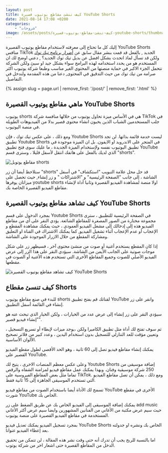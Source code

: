 ```yaml
---
layout: post
title: كيف تنشئ مقاطع يوتيوب قصيرة YouTube Shorts
date: 2021-08-14 17:08 +0200
categories: 
    - "شروحات"
image: /assets/posts/كيف-تنشئ-مقاطع-يوتيوب-قصيرة-youtube-shorts/thumbnail.webp
---
```


إليك كل ما تحتاج إلى معرفته لاستخدام مقاطع يوتيوب القصيرة YouTube Shorts منافس TikTok الجديد , بالفعل قد قمت بنشر مقال سابق عن [أضرار برنامج تيك توك](/post/%D8%A5%D8%AD%D8%B0%D8%B1-%D9%85%D9%86-%D8%AE%D8%B7%D8%B1-%D8%AA%D8%B7%D8%A8%D9%8A%D9%82-%D8%A7%D9%84%D8%AA%D9%8A%D9%83-%D8%AA%D9%88%D9%83.html) ولكن قد تسأل لماذ اتحدث بشكل افضل عن بديل تيك توك الجديد؟ , دعني اوضح لك ان المستخدم هو من يحدد استخدامه لهذه البرامج سواء بشكل جيد او سيئ ولكن الشركة تتحمل الجزء الاكبر في حماية منصتها من المحتوي الغير مناسب وطبعا شركة يوتيوب اكثر صرامة من تيك توك من حيث التدقيق في المحتوى, دعنا من هذه المقدمة ولندخل في التفاصيل.

{% assign slug = page.url | remove_first: '/post/' | remove_first: '.html' %}

## ماهي مقاطع يوتيوب القصيرة YouTube Shorts

يوتيوب shorts هي في الأساس ميزة تحاول يوتيوب من خلالها منافسة شركة TikTok في جلب المستخدمين الشباب الذين يحبون انشاء محتوى قصير بدلا من الفيديوهات الطويلة في منصة اليوتيوب.

ومع ذلك ، على عكس تيك توك ، فإن Youtube Shorts ليست خدمة قائمة بذاتها. لن تجد تطبيق Youtube Shorts في المتجر على الاندرويد او الايفون. بل ان الميزة موجودة في تطبيق اليوتيوب نفسه ولإستخدام الميزة الجديدة ، ما عليك سوى فتح تطبيق YouTube الذي لديك بالفعل على هاتفك انتقل لأسفل قليلا ، وسترى قسم "shorts".

![مقاطع يوتوبل shorts](/assets/posts/{{slug}}/ماهي-مقاطع-يوتيوب-القصيرة-youtube-shorts.webp)

ستلاحظ أيضا أن زر "shorts" قد حل محل علامة التبويب "استكشاف" في أسفل الشاشة ، إلى جانب "الصفحة الرئيسية" و "الاشتراكات " و زر إنشاء, حيث تحصل على ميزاتان يوفرها youtube shorts اولا منصة لمشاهدة الفيديو القصيرة وثانيا أداة لإنشاء مقاطع الفيديو القصيرة الخاصة بك.

## كيف تشاهد مقاطع يوتيوب القصيرة YouTube Shorts

بمجرد الدخول على قسم Youtube Shorts في الصفحة الرئيسية للتطبيق ، سترى مجموعة مختارة من الصور المصغرة للمقاطع الشائعة. يؤدي النقر على أي من مقاطع الفيديو هذه إلى إدخالك إلى مشغل الفيديو العمودي ، حيث يمكنك مشاهدة المقطع و الإعجاب أو عدم الإعجاب أثناء تشغيل الفيديو, كما يمكنك الاشتراك في القناة او التعليق ومشاركة المقطع من خلال الازرار الموجودة على الشاشة.

إذا كان المقطع يستخدم أغنية أو صوت من منشئ محتوى آخر ، فسيظهر زر على شكل موجات صوتية على الجانب الأيمن من الشاشة. سيؤدي النقر على هذا الزر إلى عرض الفيديو الأصلي للصوت وجميع المقاطع الأخرى التي تستخدم هذه الأغنية أو الصوت في مقطعها.

![كيف تشاهد مقاطع يوتيوب القصيرة YouTube Shorts](/assets/posts/{{slug}}/كيف-تشاهد-youtube-shorts.webp)

## كيف تنسئ مقطاع Shorts

للبدء في صنع مقاطع يوتيوب shorts لقناتك قم بفتح تطبيق YouTube وانقر  على  زر إنشاء في القائمة أسفل التطبيق.

سيؤدي النقر  على زر إنشاء إلى عرض عدد من الخيارات ، ولكن الخيار الذي تبحث عنه هو "إنشاء فيديو قصير".

ثم سوف تفتح لك أداة مثل تطبيق الكاميرا ولكن ،يوجد ميزات لإبطاء أو تسريع التسجيل ، وتعيين مؤقت للعد التنازلي للتسجيل بدون استخدام اليدين ، وعدد كبير من فلاتر تصحيح الألوان الأساسية.

يمكنك إنشاء مقاطع فيديو تصل إلى 60 ثانية ، وهو الحد الأقصى لطول مقطع الفيديو القصير على YouTube.

وعلى عكس معظم المنصات الاخرى ، يتيح لك Youtube Shorts إضافة موسيقى من 250 شركة موسيقية وفنان. وبهذا يمكنك عمل مقاطع فيديو لمزامنة الشفاه والرقص تماما مثل بعض المقاطع الفيروسية على TikTok. ومع ذلك ، يمكن أن تصل مقاطع الفيديو التي تستخدم الموسيقى الجاهزة إلى 15 ثانية فقط.

تسمح لك الأداة أيضا باستخدام الصوت من مقاطع فيديو YouTube الأخرى في مقطع شورت YouTube الخاص بك.

يمكنك إضافة الموسيقى إلى الفيديو الخاص بك عن طريق الضغط على زر add music حيث سيم عرض مكتبة من الأغاني من الفنانين المشهورين وايضا سيم عرض أكثر الأغاني المستخدمة في مقاطع الفيديو القصيرة على منصة يوتيوب.

بمجرد تسجيل الفيديو يمكنك تعديل فيديو YouTube Shorts الخاص بك  ونشره او جدولته بعد إعطاء الفيديو عنوانا.

اما بالنسبة للربح يجب أن تدرك أنه حتى وقت نشر هذه المقالة ، لن تتمكن من تحقيق الدخل من المقاطع القصيرة حتى اشعار اخر من شركة يوتوب.